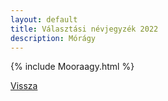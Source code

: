 ```yaml
---
layout: default
title: Választási névjegyzék 2022
description: Mórágy
---
```


{% include Mooraagy.html %}

[Vissza](./)